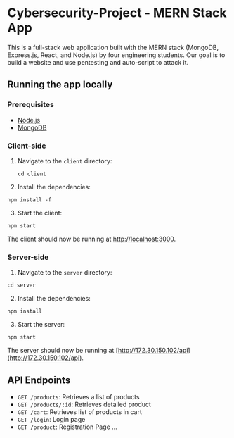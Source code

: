 # Cybersecurity-Project - MERN Stack App

This is a full-stack web application built with the MERN stack (MongoDB, Express.js, React, and Node.js) by four engineering students. Our goal is to build a website and use pentesting and auto-script to attack it.

## Running the app locally

### Prerequisites

- [Node.js](https://nodejs.org/)
- [MongoDB](https://www.mongodb.com/)

### Client-side

1. Navigate to the `client` directory:
    ```
    cd client
    ```
2. Install the dependencies:
```
npm install -f
```
3. Start the client:
```
npm start
```
The client should now be running at [http://localhost:3000](http://localhost:3000).

### Server-side

1. Navigate to the `server` directory:
```
cd server
```
2. Install the dependencies:
```
npm install
```
3. Start the server:
```
npm start
```
The server should now be running at [http://172.30.150.102/api](http://172.30.150.102/api).

## API Endpoints

- `GET /products`: Retrieves a list of products 
- `GET /products/:id`: Retrieves detailed product
- `GET /cart`: Retrieves list of products in cart
- `GET /login`: Login page
- `GET /product`: Registration Page
...
